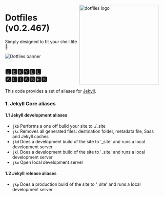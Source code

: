 <!-- markdownlint-disable MD033 MD041 -->

<img src="https://kura.pro/dotfiles/v2/images/logos/dotfiles.svg"
alt="dotfiles logo" width="261" align="right" />

<!-- markdownlint-enable MD033 MD041 -->

# Dotfiles (v0.2.467)

Simply designed to fit your shell life 🐚

![Dotfiles banner][banner]

## 🅹🅴🅺🆈🅻🅻 🅰🅻🅸🅰🆂🅴🆂

This code provides a set of aliases for
[Jekyll](https://jekyllrb.com/).

### 1. Jekyll Core aliases

#### 1.1 Jekyll development aliases

- `jkb` Performs a one off build your site to ./_site
- `jkc` Removes all generated files: destination folder, metadata file,
  Sass and Jekyll caches
- `jkd` Does a development build of the site to '_site' and runs a local
  development server
- `jkl` Does a development build of the site to '_site' and runs a local
  development server
- `jko` Open local development server

#### 1.2 Jekyll release aliases

- `jkp` Does a production build of the site to '_site' and runs a local
  development server

[banner]: https://kura.pro/dotfiles/v2/images/titles/title-dotfiles.svg
